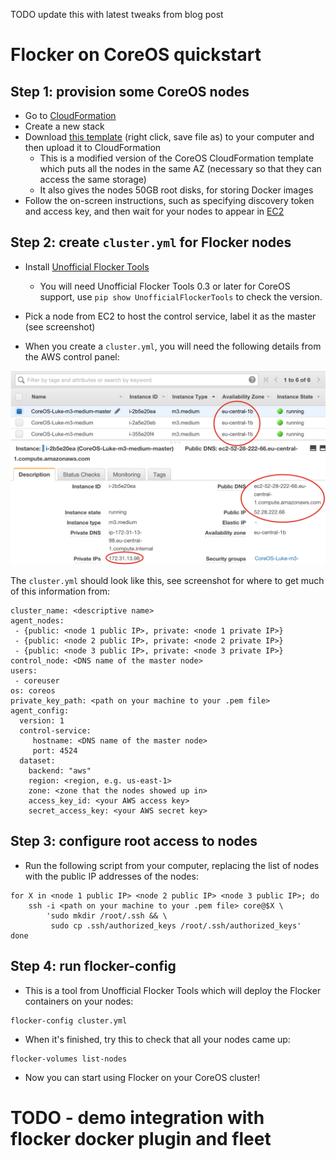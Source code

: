 TODO update this with latest tweaks from blog post


# Flocker on CoreOS quickstart
## Step 1: provision some CoreOS nodes

* Go to [CloudFormation](https://console.aws.amazon.com/cloudformation/home#/stacks?filter=active)
* Create a new stack
* Download [this template](https://raw.githubusercontent.com/ClusterHQ/flocker-coreos/master/coreos-stable-hvm.template) (right click, save file as) to your computer and then upload it to CloudFormation
   * This is a modified version of the CoreOS CloudFormation template which puts all the nodes in the same AZ (necessary so that they can access the same storage)
   * It also gives the nodes 50GB root disks, for storing Docker images
* Follow the on-screen instructions, such as specifying discovery token and access key, and then wait for your nodes to appear in [EC2](https://console.aws.amazon.com/ec2/v2/home)

## Step 2: create `cluster.yml` for Flocker nodes

* Install [Unofficial Flocker Tools](https://docs.clusterhq.com/en/latest/labs/installer.html)
    * You will need Unofficial Flocker Tools 0.3 or later for CoreOS support, use `pip show UnofficialFlockerTools` to check the version.

* Pick a node from EC2 to host the control service, label it as the master (see screenshot)

* When you create a `cluster.yml`, you will need the following details from the AWS control panel:

![CoreOS nodes in EC2, highlighting external and internal IP and external DNS name](coreos-aws.png)

The `cluster.yml` should look like this, see screenshot for where to get much of this information from:
```
cluster_name: <descriptive name>
agent_nodes:
 - {public: <node 1 public IP>, private: <node 1 private IP>}
 - {public: <node 2 public IP>, private: <node 2 private IP>}
 - {public: <node 3 public IP>, private: <node 3 private IP>}
control_node: <DNS name of the master node>
users:
 - coreuser
os: coreos
private_key_path: <path on your machine to your .pem file>
agent_config:
  version: 1
  control-service:
     hostname: <DNS name of the master node>
     port: 4524
  dataset:
    backend: "aws"
    region: <region, e.g. us-east-1>
    zone: <zone that the nodes showed up in>
    access_key_id: <your AWS access key>
    secret_access_key: <your AWS secret key>
```
## Step 3: configure root access to nodes

* Run the following script from your computer, replacing the list of nodes with the public IP addresses of the nodes:

```
for X in <node 1 public IP> <node 2 public IP> <node 3 public IP>; do
    ssh -i <path on your machine to your .pem file> core@$X \
        'sudo mkdir /root/.ssh && \
         sudo cp .ssh/authorized_keys /root/.ssh/authorized_keys'
done
```

## Step 4: run flocker-config

* This is a tool from Unofficial Flocker Tools which will deploy the Flocker containers on your nodes:

```
flocker-config cluster.yml
```

* When it's finished, try this to check that all your nodes came up:

```
flocker-volumes list-nodes
```

* Now you can start using Flocker on your CoreOS cluster!

# TODO - demo integration with flocker docker plugin and fleet
